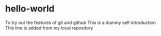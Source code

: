 # hello-world
To try out the features of git and github
This is a dummy self introduction
This line is added from my local repository